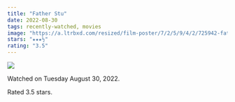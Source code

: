 ```yaml
---
title: "Father Stu"
date: 2022-08-30
tags: recently-watched, movies
image: "https://a.ltrbxd.com/resized/film-poster/7/2/5/9/4/2/725942-father-stu-0-600-0-900-crop.jpg?v=6b812e1ef2"
stars: "★★★½"
rating: "3.5"
---
```


<div class="letterboxd-movie-data-content">
   <p><img src="https://a.ltrbxd.com/resized/film-poster/7/2/5/9/4/2/725942-father-stu-0-600-0-900-crop.jpg?v=6b812e1ef2"/></p> <p>Watched on Tuesday August 30, 2022.</p> 
  <p>Rated 3.5 stars.<p>
  <div class="float-clear"></div>
</div>